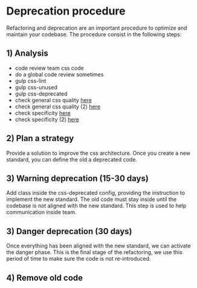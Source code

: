 # Deprecation procedure

Refactoring and deprecation are an important procedure to optimize and maintain your codebase.
The procedure consist in the following steps:

## 1) Analysis
- code review team css code
- do a global code review sometimes
- gulp css-lint
- gulp css-unused
- gulp css-deprecated
- check general css quality [here](http://cssstats.com/)
- check general css quality (2) [here](http://www.testmycss.com/)
- check specificity [here](https://decadecity.net/sprue/css-specificity-graph)
- check specificity (2) [here](https://jonassebastianohlsson.com/specificity-graph/)

## 2) Plan a strategy
Provide a solution to improve the css architecture.
Once you create a new standard, you can define the old a deprecated code.

## 3) Warning deprecation (15-30 days)
Add class inside the css-deprecated config, providing the instruction to implement the new standard.
The old code must stay inside until the codebase is not aligned with the new standard.
This step is used to help communication inside team.

## 3) Danger deprecation (30 days)
Once everything has been aligned with the new standard, we can activate the danger phase.
This is the final stage of the refactoring, we use this period of time to make sure the code is not re-introduced.

## 4) Remove old code
